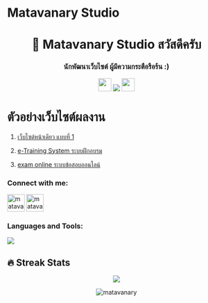 # Matavanary Studio



<h1 align="center">👋 Matavanary Studio สวัสดีครับ</h1>
<h3 align="center">นักพัฒนาเว็บไซต์ ผู้มีความกระตือรือร้น :)</h3>

<p align="center"> 
  <img src="https://media.giphy.com/media/iY8CRBdQXODJSCERIr/giphy.gif" width="30px">
  <img src="https://komarev.com/ghpvc/?username=matavanary&label=จำนวนผู้เข้าชม&color=0e75b6&style=flat"/>
  <img src="https://media.giphy.com/media/iY8CRBdQXODJSCERIr/giphy.gif" width="30px"> 
</p>


<!-- <br>จำนวนผู้เข้าชม<br><img src="https://profile-counter.glitch.me/matavanary/count.svg" alt="matavanary" />
<br>
##  -->
# ตัวอย่างเว็บไซต์ผลงาน

1. [เว็บไซต์หน้าเดียว แบบที่ 1](https://github.com/matavanary/MY_PROJECT/tree/main/TOTAL/Matavanary001)

2. [e-Training System ระบบฝึกอบรม](https://github.com/ENOMBAN/MY_PROJECT/tree/main/TOTAL/e-Training%20System)

3. [exam online ระบบข้อสอบออนไลน์](https://github.com/ENOMBAN/MY_PROJECT/tree/main/TOTAL/exam%20online)

<h3 align="left">Connect with me:</h3>
<p align="left">
<a href="https://www.facebook.com/WebMatavanary" target="_blank"><img align="center" src="https://raw.githubusercontent.com/rahuldkjain/github-profile-readme-generator/master/src/images/icons/Social/facebook.svg" alt="matavanary" height="40" width="40" /></a>
<a href="https://lin.ee/CaaCtp3" target="blank"><img align="center" src="https://upload.wikimedia.org/wikipedia/commons/thumb/4/41/LINE_logo.svg/800px-LINE_logo.svg.png" alt="matavanary" height="40" width="40" /></a>
<!-- <a href="https://www.youtube.com/c/animationcoding" target="blank"><img align="center" src="https://raw.githubusercontent.com/rahuldkjain/github-profile-readme-generator/master/src/images/icons/Social/youtube.svg" alt="matavanary" height="30" width="40" /></a> -->
</p>

<h3 align="left">Languages and Tools:</h3>
<p align="left"> 
<!--   <a href="https://developer.android.com" target="_blank" rel="noreferrer">
  <img src="https://raw.githubusercontent.com/devicons/devicon/master/icons/android/android-original-wordmark.svg" alt="android" width="40" height="40"/> </a> 
  <a href="https://www.blender.org/" target="_blank" rel="noreferrer"> 
  <img src="https://download.blender.org/branding/community/blender_community_badge_white.svg" alt="blender" width="40" height="40"/> </a> 
  <a href="https://www.w3schools.com/cs/" target="_blank" rel="noreferrer"> 
  <img src="https://raw.githubusercontent.com/devicons/devicon/master/icons/csharp/csharp-original.svg" alt="csharp" width="40" height="40"/> </a>  -->
  <img src="https://skillicons.dev/icons?i=html,css,js,bootstrap,jquery,mysql,php,github,figma,vscode,atom,ps,pr" />
<!--   <a href="#" target="_blank" rel="noreferrer"><img src="https://github.com/matavanary/MY_PROJECT/blob/main/PNG/1-HTML.png" alt="html" width="50" height="60"/> </a> 
  <a href="#" target="_blank" rel="noreferrer"><img src="https://github.com/matavanary/MY_PROJECT/blob/main/PNG/2-CSS.png" width="50" height="60"/> </a> 
  <a href="#" target="_blank" rel="noreferrer"><img src="https://github.com/matavanary/MY_PROJECT/blob/main/PNG/3-JS.png" width="50" height="60"/> </a> 
  <a href="#" target="_blank" rel="noreferrer"><img src="https://github.com/matavanary/MY_PROJECT/blob/main/PNG/4-BOOTSTRAP.png" width="50" height="60"/> </a> 
  <a href="#" target="_blank" rel="noreferrer"><img src="https://github.com/matavanary/MY_PROJECT/blob/main/PNG/5-PHP.png" width="50" height="60"/> </a> 
  <a href="#" target="_blank" rel="noreferrer"><img src="https://github.com/matavanary/MY_PROJECT/blob/main/PNG/6-MYSQL.png" width="50" height="60"/> </a> 
  <a href="#" target="_blank" rel="noreferrer"><img src="https://github.com/matavanary/MY_PROJECT/blob/main/PNG/7-PS.png" width="50" height="60"/> </a>  -->
<!--   <a href="https://www.figma.com/" target="_blank" rel="noreferrer"> 
  <img src="https://www.vectorlogo.zone/logos/figma/figma-icon.svg" alt="figma" width="40" height="40"/> </a>  -->
<!--   <a href="https://www.adobe.com/in/products/illustrator.html" target="_blank" rel="noreferrer"> 
  <img src="https://www.vectorlogo.zone/logos/adobe_illustrator/adobe_illustrator-icon.svg" alt="illustrator" width="40" height="40"/> </a>  -->
<!--   <a href="https://www.java.com" target="_blank" rel="noreferrer"> 
  <img src="https://raw.githubusercontent.com/devicons/devicon/master/icons/java/java-original.svg" alt="java" width="40" height="40"/> </a>  -->
<!--   <a href="https://www.photoshop.com/en" target="_blank" rel="noreferrer"> 
  <img src="https://raw.githubusercontent.com/devicons/devicon/master/icons/photoshop/photoshop-line.svg" alt="photoshop" width="40" height="40"/> </a>  -->
<!--   <a href="https://www.python.org" target="_blank" rel="noreferrer"><img src="https://raw.githubusercontent.com/devicons/devicon/master/icons/python/python-original.svg" alt="python" width="40" height="40"/> </a> 
  <a href="https://reactjs.org/" target="_blank" rel="noreferrer"><img src="https://raw.githubusercontent.com/devicons/devicon/master/icons/react/react-original-wordmark.svg" alt="react" width="40" height="40"/> </a> 
  <a href="https://unity.com/" target="_blank" rel="noreferrer"><img src="https://www.vectorlogo.zone/logos/unity3d/unity3d-icon.svg" alt="unity" width="40" height="40"/> </a>  -->
</p>

## 🔥 Streak Stats
<p align="center">
  <img src="https://github-readme-streak-stats.herokuapp.com/?user=matavanary&theme=dark&date_format=M%20j%5B%2C%20Y%5D&border=FF4500&ring=FF4500&currStreakNum=F1F1F1&sideNums=E2E0DE&currStreakLabel=FF4E01&sideLabels=FF5600&stroke=FF4500&fire=FE4906&dates=E5E5E5)](https://git.io/streak-stats" />
</p>


<p align="center"><img src="https://github-readme-stats.vercel.app/api?username=matavanary&theme=midnight-purple&show_icons=true&include_all_commits=true&count_private=true&hide=issues" alt="matavanary"/>
</p>
